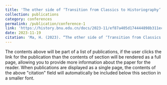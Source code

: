 ```yaml
---
title: 'The other side of ‘Transition from Classics to Historiography’: Kang and Liang's Discussion on ‘History’ and Its Tension in the Period of Wanmu Caotang 「經史易位」的側面：康、梁萬木草堂時期「史」之論述及其張力'
collection: publications
category: conferences
permalink: /publication/conference-1
link: 'https://history.bnu.edu.cn/docs/2023-11/ef87a405d174444898b311eca8f9393b.pdf'
date: 2023-11-19
citation: 'Ma, H. (2023). “The other side of ‘Transition from Classics to Historiography’: Kang and Liang''s Discussion on ‘History’ and Its Tension in the Period of Wanmu Caotang” [Paper presentation]. The Third Graduate Academic Forum on Historical Theory and Historiography, Beijing.'
---
```


The contents above will be part of a list of publications, if the user clicks the link for the publication than the contents of section will be rendered as a full page, allowing you to provide more information about the paper for the reader. When publications are displayed as a single page, the contents of the above "citation" field will automatically be included below this section in a smaller font.
